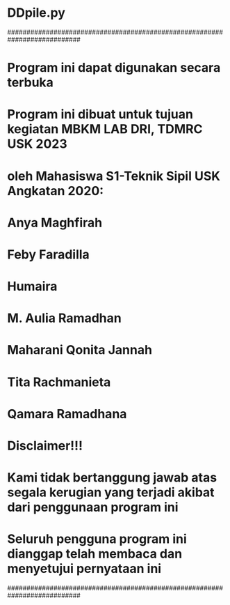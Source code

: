 # DDpile.py

###########################################################################
# Program ini dapat digunakan secara terbuka

# Program ini dibuat untuk tujuan kegiatan MBKM LAB DRI, TDMRC USK 2023 
# oleh Mahasiswa S1-Teknik Sipil USK Angkatan 2020: 
# Anya Maghfirah 
# Feby Faradilla
# Humaira
# M. Aulia Ramadhan
# Maharani Qonita Jannah
# Tita Rachmanieta 
# Qamara Ramadhana

# Disclaimer!!!
# Kami tidak bertanggung jawab atas segala kerugian yang terjadi akibat dari penggunaan program ini
# Seluruh pengguna program ini dianggap telah membaca dan menyetujui pernyataan ini
###########################################################################
